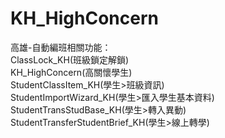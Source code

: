 KH_HighConcern
==============

高雄-自動編班相關功能：<br>
ClassLock_KH(班級鎖定解鎖)<br>
KH_HighConcern(高關懷學生)<br>
StudentClassItem_KH(學生>班級資訊)<br>
StudentImportWizard_KH(學生>匯入學生基本資料)<br>
StudentTransStudBase_KH(學生>轉入異動)<br>
StudentTransferStudentBrief_KH(學生>線上轉學)<br>
